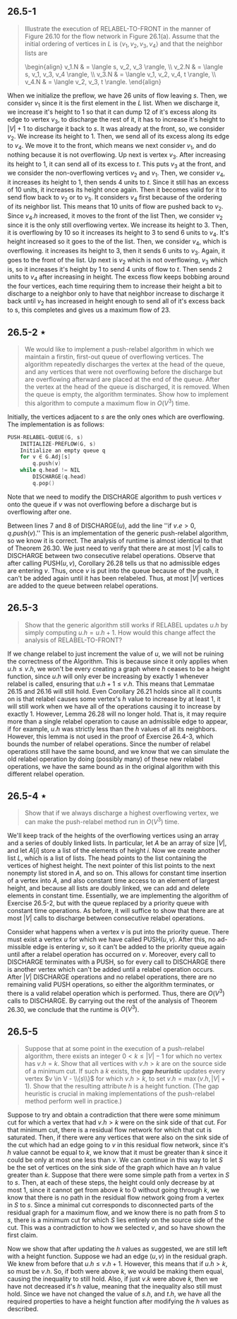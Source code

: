 ## 26.5-1

> Illustrate the execution of $\text{RELABEL-TO-FRONT}$ in the manner of Figure 26.10 for the flow network in Figure 26.1(a). Assume that the initial ordering of vertices in $L$ is $\langle v_1, v_2, v_3, v_4 \rangle$ and that the neighbor lists are
>
> \begin{align}
> v_1.N & = \langle s, v_2, v_3 \rangle, \\\\
> v_2.N & = \langle s, v_1, v_3, v_4 \rangle, \\\\
> v_3.N & = \langle v_1, v_2, v_4, t \rangle, \\\\
> v_4.N & = \langle v_2, v_3, t \rangle.
> \end{align}

When we initialize the preflow, we have $26$ units of flow leaving $s$. Then, we consider $v_1$ since it is the first element in the $L$ list. When we discharge it, we increase it's height to $1$ so that it can dump $12$ of it's excess along its edge to vertex $v_3$, to discharge the rest of it, it has to increase it's height to $|V| + 1$ to discharge it back to $s$. It was already at the front, so, we consider $v_2$. We increase its height to $1$. Then, we send all of its excess along its edge to $v_4$. We move it to the front, which means we next consider $v_1$, and do nothing because it is not overflowing. Up next is vertex $v_3$. After increasing its height to $1$, it can send all of its excess to $t$. This puts $v_3$ at the front, and we consider the non-overflowing vertices $v_2$ and $v_1$. Then, we consider $v_4$, it increases its height to $1$, then sends $4$ units to $t$. Since it still has an excess of $10$ units, it increases its height once again. Then it becomes valid for it to send flow back to $v_2$ or to $v_3$. It considers $v_4$ first because of the ordering of its neighbor list. This means that $10$ units of flow are pushed back to $v_2$. Since $v_4.h$ increased, it moves to the front of the list Then, we consider $v_2$ since it is the only still overflowing vertex. We increase its height to $3$. Then, it is overflowing by $10$ so it increases its height to $3$ to send $6$ units to $v_4$. It's height increased so it goes to the  of the list. Then, we consider $v_4$, which is overflowing. it increases its height to $3$, then it sends $6$ units to $v_3$. Again, it goes to the front of the list. Up next is $v_2$ which is not overflowing, $v_3$ which is, so it increases it's height by $1$ to send $4$ units of flow to $t$. Then sends $2$ units to $v_4$ after increasing in height. The excess flow keeps bobbing around the four vertices, each time requiring them to increase their height a bit to discharge to a neighbor only to have that neighbor increase to discharge it back until $v_2$ has increased in height enough to send all of it's excess back to s, this completes and gives us a maximum flow of $23$.

## 26.5-2 $\star$

> We would like to implement a push-relabel algorithm in which we maintain a firstin, first-out queue of overflowing vertices. The algorithm repeatedly discharges the vertex at the head of the queue, and any vertices that were not overflowing before the discharge but are overflowing afterward are placed at the end of the queue. After the vertex at the head of the queue is discharged, it is removed. When the queue is empty, the algorithm terminates. Show how to implement this algorithm to compute a maximum flow in $O(V^3)$ time.

Initially, the vertices adjacent to $s$ are the only ones which are overflowing. The implementation is as follows:

```cpp
PUSH-RELABEL-QUEUE(G, s)
    INITIALIZE-PREFLOW(G, s)
    Initialize an empty queue q
    for v ∈ G.Adj[s]
        q.push(v)
    while q.head != NIL
        DISCHARGE(q.head)
        q.pop()
```

Note that we need to modify the $\text{DISCHARGE}$ algorithm to push vertices $v$ onto the queue if $v$ was not overflowing before a discharge but is overflowing after one.

Between lines 7 and 8 of $\text{DISCHARGE}(u)$, add the line ''if $v.e > 0$, $q.push(v)$.'' This is an implementation of the generic push-relabel algorithm, so we know it is correct. The analysis of runtime is almost identical to that of Theorem 26.30. We just need to verify that there are at most $|V|$ calls to $\text{DISCHARGE}$ between two consecutive relabel operations. Observe that after calling $\text{PUSH}(u, v)$, Corollary 26.28 tells us that no admissible edges are entering $v$. Thus, once $v$ is put into the queue because of the push, it can't be added again until it has been relabeled. Thus, at most $|V|$ vertices are added to the queue between relabel operations.

## 26.5-3

> Show that the generic algorithm still works if $\text{RELABEL}$ updates $u.h$ by simply computing $u.h = u.h + 1$. How would this change affect the analysis of $\text{RELABEL-TO-FRONT}$?

If we change relabel to just increment the value of $u$, we will not be ruining the correctness of the Algorithm. This is because since it only applies when $u.h \le v.h$, we won't be every creating a graph where $h$ ceases to be a height function, since $u.h$ will only ever be increasing by exactly $1$ whenever relabel is called, ensuring that $u.h + 1 \le v.h$. This means that Lemmatae 26.15 and 26.16 will still hold. Even Corollary 26.21 holds since all it counts on is that relabel causes some vertex's $h$ value to increase by at least $1$, it will still work when we have all of the operations causing it to increase by exactly $1$. However, Lemma 26.28 will no longer hold. That is, it may require more than a single relabel operation to cause an admissible edge to appear, if for example, $u.h$ was strictly less than the $h$ values of all its neighbors. However, this lemma is not used in the proof of Exercise 26.4-3, which bounds the number of relabel operations. Since the number of relabel operations still have the same bound, and we know that we can simulate the old relabel operation by doing (possibly many) of these new relabel operations, we have the same bound as in the original algorithm with this different relabel operation.

## 26.5-4 $\star$

> Show that if we always discharge a highest overflowing vertex, we can make the push-relabel method run in $O(V^3)$ time.

We'll keep track of the heights of the overflowing vertices using an array and a series of doubly linked lists. In particular, let $A$ be an array of size $|V|$, and let $A[i]$ store a list of the elements of height $i$. Now we create another list $L$, which is a list of lists. The head points to the list containing the vertices of highest height. The next pointer of this list points to the next nonempty list stored in $A$, and so on. This allows for constant time insertion of a vertex into $A$, and also constant time access to an element of largest height, and because all lists are doubly linked, we can add and delete elements in constant time. Essentially, we are implementing the algorithm of Exercise 26.5-2, but with the queue replaced by a priority queue with constant time operations. As before, it will suffice to show that there are at most $|V|$ calls to discharge between consecutive relabel operations.

Consider what happens when a vertex $v$ is put into the priority queue. There must exist a vertex $u$ for which we have called $\text{PUSH}(u, v)$. After this, no ad- missible edge is entering $v$, so it can't be added to the priority queue again until after a relabel operation has occurred on $v$. Moreover, every call to $\text{DISCHARGE}$ terminates with a $\text{PUSH}$, so for every call to $\text{DISCHARGE}$ there is another vertex which can't be added until a relabel operation occurs. After $|V|$ $\text{DISCHARGE}$ operations and no relabel operations, there are no remaining valid $\text{PUSH}$ operations, so either the algorithm terminates, or there is a valid relabel operation which is performed. Thus, there are $O(V^3)$ calls to $\text{DISCHARGE}$. By carrying out the rest of the analysis of Theorem 26.30, we conclude that the runtime is $O(V^3)$.

## 26.5-5

> Suppose that at some point in the execution of a push-relabel algorithm, there exists an integer $0 < k \le |V| - 1$ for which no vertex has $v.h = k$. Show that all vertices with $v.h > k$ are on the source side of a minimum cut. If such a $k$ exists, the ***gap heuristic*** updates every vertex $v \in V - \\{s\\}$ for which $v.h > k$, to set $v.h = \max(v.h, |V| + 1)$. Show that the resulting attribute $h$ is a height function. (The gap heuristic is crucial in making implementations of the push-relabel method perform well in practice.)

Suppose to try and obtain a contradiction that there were some minimum cut for which a vertex that had $v.h > k$ were on the sink side of that cut. For that minimum cut, there is a residual flow network for which that cut is saturated. Then, if there were any vertices that were also on the sink side of the cut which had an edge going to $v$ in this residual flow network, since it's $h$ value cannot be equal to $k$, we know that it must be greater than $k$ since it could be only at most one less than $v$. We can continue in this way to let $S$ be the set of vertices on the sink side of the graph which have an $h$ value greater than $k$. Suppose that there were some simple path from a vertex in $S$ to $s$. Then, at each of these steps, the height could only decrease by at most $1$, since it cannot get from above $k$ to $0$ without going through $k$, we know that there is no path in the residual flow network going from a vertex in $S$ to $s$. Since a minimal cut corresponds to disconnected parts of the residual graph for a maximum flow, and we know there is no path from $S$ to $s$, there is a minimum cut for which $S$ lies entirely on the source side of the cut. This was a contradiction to how we selected $v$, and so have shown the first claim.

Now we show that after updating the $h$ values as suggested, we are still left with a height function. Suppose we had an edge $(u, v)$ in the residual graph. We knew from before that $u.h \le v.h + 1$. However, this means that if $u.h > k$, so must be $v.h$. So, if both were above $k$, we would be making them equal, causing the inequality to still hold. Also, if just $v.k$ were above $k$, then we have not decreased it's $h$ value, meaning that the inequality also still must hold. Since we have not changed the value of $s.h$, and $t.h$, we have all the required properties to have a height function after modifying the $h$ values as described.
